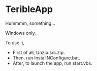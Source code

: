 # TeribleApp
Hummmm, something...

Windows only.

To use it,
* First of all, Unzip src.zip.
* Then, run InstallNConfigure.bat.
* After, to launch the app, run start.vbs.
